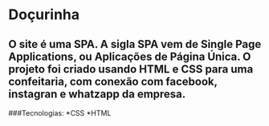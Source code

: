 # Doçurinha
## O site é uma SPA. A sigla SPA vem de Single Page Applications, ou Aplicações de Página Única. O projeto foi criado usando HTML e CSS para uma confeitaria, com conexão com facebook, instagran e whatzapp da empresa.
###Tecnologias:
*CSS
*HTML
